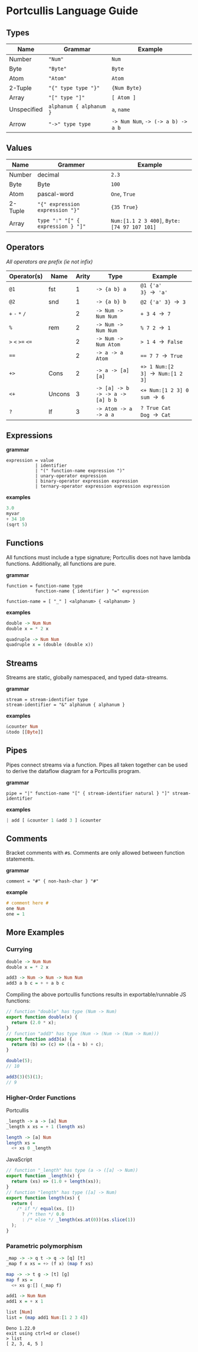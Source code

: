 # Portcullis Language Guide

## Types

| Name        | Grammar                 | Example                            |
| ----------- | ----------------------- | ---------------------------------- |
| Number      | `"Num"`                 | `Num`                              |
| Byte        | `"Byte"`                | `Byte`                             |
| Atom        | `"Atom"`                | `Atom`                             |
| 2-Tuple     | `"{" type type "}"`     | `{Num Byte}`                       |
| Array       | `"[" type "]"`          | `[ Atom ]`                         |
| Unspecified | `alphanum { alphanum }` | `a`, `name`                        |
| Arrow       | `"->" type type`        | `-> Num Num`, `-> (-> a b) -> a b` |

## Values

| Name    | Grammer                           | Example                                     |
| ------- | --------------------------------- | ------------------------------------------- |
| Number  | decimal                           | `2.3`                                       |
| Byte    | Byte                              | `100`                                       |
| Atom    | pascal-word                       | `One`, `True`                               |
| 2-Tuple | `"{" expression expression "}"`   | `{35 True}`                                 |
| Array   | `type ":" "[" { expression } "]"` | `Num:[1.1 2 3 400]`, `Byte:[74 97 107 101]` |

## Operators

_All operators are prefix (ie not infix)_

| Operator(s)       | Name   | Arity | Type                             | Example                            |
| ----------------- | ------ | ----- | -------------------------------- | ---------------------------------- |
| `@1`              | fst    | 1     | `-> {a b} a`                     | `@1 {'a' 3}`  →  `'a'`             |
| `@2`              | snd    | 1     | `-> {a b} b`                     | `@2 {'a' 3}`  →  `3`               |
| `+` `-` `*` `/`   |        | 2     | `-> Num -> Num Num`              | `+ 3 4`  →  `7`                    |
| `%`               | rem    | 2     | `-> Num -> Num Num`              | `% 7 2`  →  `1`                    |
| `>` `<` `>=` `<=` |        | 2     | `-> Num -> Num Atom`             | `> 1 4`  →  `False`                |
| `==`              |        | 2     | `-> a -> a Atom`                 | `== 7 7`  →  `True`                |
| `+>`              | Cons   | 2     | `-> a -> [a] [a]`                | `+> 1 Num:[2 3]`  →  `Num:[1 2 3]` |
| `<+`              | Uncons | 3     | `-> [a] -> b -> -> a -> [a] b b` | `<+ Num:[1 2 3] 0 sum`  →  `6`     |
| `?`               | If     | 3     | `-> Atom -> a -> a a`            | `? True Cat Dog`  →  `Cat`         |

## Expressions

**grammar**

```
expression = value
           | identifier
           | "(" function-name expression ")"
           | unary-operator expression
           | binary-operator expression expression
           | ternary-operator expression expression expression
```

**examples**

```javascript
3.0
myvar
+ 34 10
(sqrt 5)
```

## Functions

All functions must include a type signature; Portcullis does not have lambda
functions. Additionally, all functions are pure.

**grammar**

```
function = function-name type
           function-name { identifier } "=" expression

function-name = [ "_" ] <alphanum> { <alphanum> }
```

**examples**

```haskell
double -> Num Num
double x = * 2 x

quadruple -> Num Num
quadruple x = (double (double x))
```

## Streams

Streams are static, globally namespaced, and typed data-streams.

**grammar**

```
stream = stream-identifier type
stream-identifier = "&" alphanum { alphanum }
```

**examples**

```haskell
&counter Num
&todo [[Byte]]
```

## Pipes

Pipes connect streams via a function. Pipes all taken together can be used to
derive the dataflow diagram for a Portcullis program.

**grammar**

```
pipe = "|" function-name "[" { stream-identifier natural } "]" stream-identifier
```

**examples**

```haskell
| add [ &counter 1 &add 3 ] &counter
```

## Comments

Bracket comments with `#`s. Comments are only allowed between function
statements.

**grammar**

```
comment = "#" { non-hash-char } "#"
```

**example**

```haskell
# comment here #
one Num
one = 1
```

## More Examples

### Currying

```haskell
double -> Num Num
double x = * 2 x

add3 -> Num -> Num -> Num Num
add3 a b c = + + a b c
```

Compiling the above portcullis functions results in exportable/runnable JS
functions:

```javascript
// function "double" has type (Num -> Num)
export function double(x) {
  return (2.0 * x);
}
// function "add3" has type (Num -> (Num -> (Num -> Num)))
export function add3(a) {
  return (b) => (c) => ((a + b) + c);
}
```

```javascript
double(5);
// 10

add3(3)(5)(1);
// 9
```

### Higher-Order Functions

Portcullis

```haskell
_length -> a -> [a] Num
_length x xs = + 1 (length xs)

length -> [a] Num
length xs =
  <+ xs 0 _length
```

JavaScript

```javascript
// function "_length" has type (a -> ([a] -> Num))
export function _length(x) {
  return (xs) => (1.0 + length(xs));
}
// function "length" has type ([a] -> Num)
export function length(xs) {
  return (
    /* if */ equal(xs, [])
      ? /* then */ 0.0
      : /* else */ _length(xs.at(0))(xs.slice(1))
  );
}
```

### Parametric polymorphism

```haskell
_map -> -> q t -> q -> [q] [t]
_map f x xs = +> (f x) (map f xs)

map -> -> t g -> [t] [g]
map f xs =
  <+ xs g:[] (_map f)

add1 -> Num Num
add1 x = + x 1

list [Num]
list = (map add1 Num:[1 2 3 4])
```

```
Deno 1.22.0
exit using ctrl+d or close()
> list
[ 2, 3, 4, 5 ]
```

